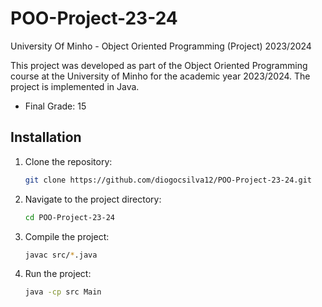 # POO-Project-23-24

University Of Minho - Object Oriented Programming (Project) 2023/2024

This project was developed as part of the Object Oriented Programming course at the University of Minho for the academic year 2023/2024. The project is implemented in Java.

- Final Grade: 15

## Installation

1. Clone the repository:
    ```sh
    git clone https://github.com/diogocsilva12/POO-Project-23-24.git
    ```
2. Navigate to the project directory:
    ```sh
    cd POO-Project-23-24
    ```
3. Compile the project:
    ```sh
    javac src/*.java
    ```
4. Run the project:
    ```sh
    java -cp src Main
    ```


